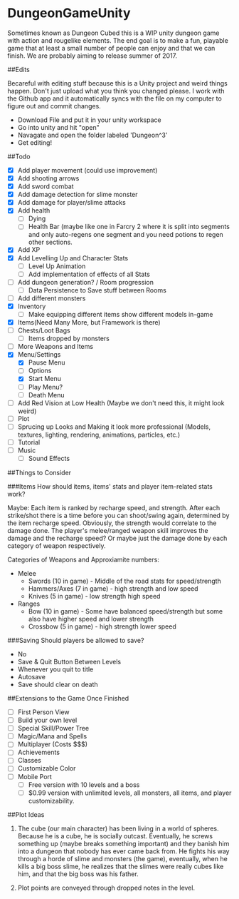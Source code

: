 # DungeonGameUnity
Sometimes known as Dungeon Cubed this is a WIP unity dungeon game with action and rougelike elements. The end goal is to make a fun, playable game that at least a small number of people can enjoy and that we can finish. We are probably aiming to release summer of 2017.

##Edits

Becareful with editing stuff because this is a Unity project and weird things happen. Don't just upload what you think you changed please. I work with the Github app and it automatically syncs with the file on my computer to figure out and commit changes. 

- Download File and put it in your unity workspace
- Go into unity and hit "open"
- Navagate and open the folder labeled 'Dungeon^3'
- Get editing!

##Todo
- [X] Add player movement (could use improvement)
- [X] Add shooting arrows
- [X] Add sword combat
- [X] Add damage detection for slime monster
- [X] Add damage for player/slime attacks
- [X] Add health
  - [ ] Dying
  - [ ] Health Bar (maybe like one in Farcry 2 where it is split into segments and only auto-regens one segment and you need potions to regen other sections.
- [X] Add XP
- [X] Add Levelling Up and Character Stats
  - [ ] Level Up Animation
  - [ ] Add implementation of effects of all Stats
- [ ] Add dungeon generation? / Room progression
  - [ ] Data Persistence to Save stuff between Rooms
- [ ] Add different monsters
- [X] Inventory
  - [ ] Make equipping different items show different models in-game
- [X] Items(Need Many More, but Framework is there)
- [ ] Chests/Loot Bags
  - [ ] Items dropped by monsters
- [ ] More Weapons and Items
- [X] Menu/Settings
  - [X] Pause Menu
  - [ ] Options
  - [X] Start Menu
  - [ ] Play Menu?
  - [ ] Death Menu
- [ ] Add Red Vision at Low Health (Maybe we don't need this, it might look weird)
- [ ] Plot
- [ ] Sprucing up Looks and Making it look more professional (Models, textures, lighting, rendering, animations, particles, etc.)
- [ ] Tutorial
- [ ] Music
  - [ ] Sound Effects

##Things to Consider

###Items
How should items, items' stats and player item-related stats work?

Maybe: Each item is ranked by recharge speed, and strength. After each strike/shot there is a time before you can shoot/swing again, determined by the item recharge speed. Obviously, the strength would correlate to the damage done. The player's melee/ranged weapon skill improves the damage and the recharge speed? Or maybe just the damage done by each category of weapon respectively. 

Categories of Weapons and Approxiamite numbers:

  - Melee
    - Swords (10 in game) - Middle of the road stats for speed/strength
    - Hammers/Axes (7 in game) - high strength and low speed
    - Knives (5 in game) - low strength high speed
  - Ranges
    - Bow (10 in game) - Some have balanced speed/strength but some also have higher speed and lower strength
    - Crossbow (5 in game) - high strength lower speed

###Saving
Should players be allowed to save?
 - No
 - Save & Quit Button Between Levels
 - Whenever you quit to title
 - Autosave
 - Save should clear on death

##Extensions to the Game Once Finished
- [ ] First Person View
- [ ] Build your own level
- [ ] Special Skill/Power Tree
- [ ] Magic/Mana and Spells
- [ ] Multiplayer (Costs $$$)
- [ ] Achievements
- [ ] Classes
- [ ] Customizable Color
- [ ] Mobile Port
  - [ ] Free version with 10 levels and a boss
  - [ ] $0.99 version with unlimited levels, all monsters, all items, and player customizability.

##Plot Ideas

1) The cube (our main character) has been living in a world  of spheres. Because he is a cube, he is socially outcast. Eventually, he screws something up (maybe breaks something important) and they banish him into a dungeon that nobody has ever came back from. He fights his way through a horde of slime and monsters (the game), eventually, when he kills a big boss slime, he realizes that the slimes were really cubes like him, and that the big boss was his father. 

2) Plot points are conveyed through dropped notes in the level.

